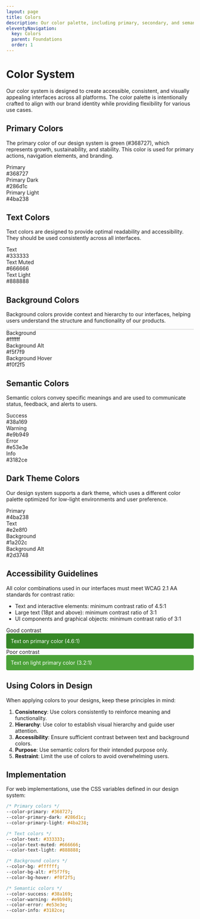 ```yaml
---
layout: page
title: Colors
description: Our color palette, including primary, secondary, and semantic colors, along with usage guidelines.
eleventyNavigation:
  key: Colors
  parent: Foundations
  order: 1
---
```


# Color System

Our color system is designed to create accessible, consistent, and visually appealing interfaces across all platforms. The color palette is intentionally crafted to align with our brand identity while providing flexibility for various use cases.

## Primary Colors

The primary color of our design system is green (#368727), which represents growth, sustainability, and stability. This color is used for primary actions, navigation elements, and branding.

<div class="color-palette">
  <div class="color-swatch">
    <div class="color-sample" style="background-color: #368727;"></div>
    <div class="color-details">
      <div class="color-name">Primary</div>
      <div class="color-value">#368727</div>
    </div>
  </div>
  
  <div class="color-swatch">
    <div class="color-sample" style="background-color: #286d1c;"></div>
    <div class="color-details">
      <div class="color-name">Primary Dark</div>
      <div class="color-value">#286d1c</div>
    </div>
  </div>
  
  <div class="color-swatch">
    <div class="color-sample" style="background-color: #4ba238;"></div>
    <div class="color-details">
      <div class="color-name">Primary Light</div>
      <div class="color-value">#4ba238</div>
    </div>
  </div>
</div>

## Text Colors

Text colors are designed to provide optimal readability and accessibility. They should be used consistently across all interfaces.

<div class="color-palette">
  <div class="color-swatch">
    <div class="color-sample" style="background-color: #333333;"></div>
    <div class="color-details">
      <div class="color-name">Text</div>
      <div class="color-value">#333333</div>
    </div>
  </div>
  
  <div class="color-swatch">
    <div class="color-sample" style="background-color: #666666;"></div>
    <div class="color-details">
      <div class="color-name">Text Muted</div>
      <div class="color-value">#666666</div>
    </div>
  </div>
  
  <div class="color-swatch">
    <div class="color-sample" style="background-color: #888888;"></div>
    <div class="color-details">
      <div class="color-name">Text Light</div>
      <div class="color-value">#888888</div>
    </div>
  </div>
</div>

## Background Colors

Background colors provide context and hierarchy to our interfaces, helping users understand the structure and functionality of our products.

<div class="color-palette">
  <div class="color-swatch">
    <div class="color-sample" style="background-color: #ffffff; border: 1px solid #e0e0e0;"></div>
    <div class="color-details">
      <div class="color-name">Background</div>
      <div class="color-value">#ffffff</div>
    </div>
  </div>
  
  <div class="color-swatch">
    <div class="color-sample" style="background-color: #f5f7f9;"></div>
    <div class="color-details">
      <div class="color-name">Background Alt</div>
      <div class="color-value">#f5f7f9</div>
    </div>
  </div>
  
  <div class="color-swatch">
    <div class="color-sample" style="background-color: #f0f2f5;"></div>
    <div class="color-details">
      <div class="color-name">Background Hover</div>
      <div class="color-value">#f0f2f5</div>
    </div>
  </div>
</div>

## Semantic Colors

Semantic colors convey specific meanings and are used to communicate status, feedback, and alerts to users.

<div class="color-palette">
  <div class="color-swatch">
    <div class="color-sample" style="background-color: #38a169;"></div>
    <div class="color-details">
      <div class="color-name">Success</div>
      <div class="color-value">#38a169</div>
    </div>
  </div>
  
  <div class="color-swatch">
    <div class="color-sample" style="background-color: #e9b949;"></div>
    <div class="color-details">
      <div class="color-name">Warning</div>
      <div class="color-value">#e9b949</div>
    </div>
  </div>
  
  <div class="color-swatch">
    <div class="color-sample" style="background-color: #e53e3e;"></div>
    <div class="color-details">
      <div class="color-name">Error</div>
      <div class="color-value">#e53e3e</div>
    </div>
  </div>
  
  <div class="color-swatch">
    <div class="color-sample" style="background-color: #3182ce;"></div>
    <div class="color-details">
      <div class="color-name">Info</div>
      <div class="color-value">#3182ce</div>
    </div>
  </div>
</div>

## Dark Theme Colors

Our design system supports a dark theme, which uses a different color palette optimized for low-light environments and user preference.

<div class="color-palette dark">
  <div class="color-swatch">
    <div class="color-sample" style="background-color: #4ba238;"></div>
    <div class="color-details">
      <div class="color-name">Primary</div>
      <div class="color-value">#4ba238</div>
    </div>
  </div>
  
  <div class="color-swatch">
    <div class="color-sample" style="background-color: #e2e8f0;"></div>
    <div class="color-details">
      <div class="color-name">Text</div>
      <div class="color-value">#e2e8f0</div>
    </div>
  </div>
  
  <div class="color-swatch">
    <div class="color-sample" style="background-color: #1a202c;"></div>
    <div class="color-details">
      <div class="color-name">Background</div>
      <div class="color-value">#1a202c</div>
    </div>
  </div>
  
  <div class="color-swatch">
    <div class="color-sample" style="background-color: #2d3748;"></div>
    <div class="color-details">
      <div class="color-name">Background Alt</div>
      <div class="color-value">#2d3748</div>
    </div>
  </div>
</div>

## Accessibility Guidelines

All color combinations used in our interfaces must meet WCAG 2.1 AA standards for contrast ratio:

- Text and interactive elements: minimum contrast ratio of 4.5:1
- Large text (18pt and above): minimum contrast ratio of 3:1
- UI components and graphical objects: minimum contrast ratio of 3:1

<div class="accessibility-examples">
  <div class="accessibility-example">
    <div class="example-label">Good contrast</div>
    <div class="example-content good">
      <div style="background-color: #368727; color: #ffffff; padding: 12px; border-radius: 4px;">
        Text on primary color (4.6:1)
      </div>
    </div>
  </div>
  
  <div class="accessibility-example">
    <div class="example-label">Poor contrast</div>
    <div class="example-content bad">
      <div style="background-color: #4ba238; color: #ffffff; padding: 12px; border-radius: 4px;">
        Text on light primary color (3.2:1)
      </div>
    </div>
  </div>
</div>

## Using Colors in Design

When applying colors to your designs, keep these principles in mind:

1. **Consistency**: Use colors consistently to reinforce meaning and functionality.
2. **Hierarchy**: Use color to establish visual hierarchy and guide user attention.
3. **Accessibility**: Ensure sufficient contrast between text and background colors.
4. **Purpose**: Use semantic colors for their intended purpose only.
5. **Restraint**: Limit the use of colors to avoid overwhelming users.

## Implementation

For web implementations, use the CSS variables defined in our design system:

```css
/* Primary colors */
--color-primary: #368727;
--color-primary-dark: #286d1c;
--color-primary-light: #4ba238;

/* Text colors */
--color-text: #333333;
--color-text-muted: #666666;
--color-text-light: #888888;

/* Background colors */
--color-bg: #ffffff;
--color-bg-alt: #f5f7f9;
--color-bg-hover: #f0f2f5;

/* Semantic colors */
--color-success: #38a169;
--color-warning: #e9b949;
--color-error: #e53e3e;
--color-info: #3182ce;
